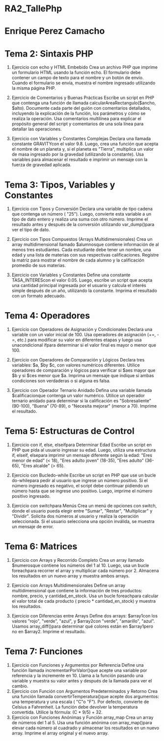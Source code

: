 # RA2_TallePhp
# Enrique Perez Camacho

# Tema 2: Sintaxis PHP
1. Ejercicio con echo y HTML Embebido
Crea un archivo PHP que imprime un formulario HTML usando la función echo. El
formulario debe contener un campo de texto para el nombre y un botón de envío.
Cuando el formulario se envía, muestra el nombre ingresado utilizando la misma
página PHP.

2. Ejercicio de Comentarios y Buenas Prácticas
Escribe un script en PHP que contenga una función de llamada
calcularAreaRectangulo($ancho, $alto). Documente cada parte del guión
con comentarios detallados, incluyendo la explicación de la función, los parámetros y
cómo se realiza la operación. Usa comentarios multilínea para explicar el propósito
general del script y comentarios de una sola línea para detallar las operaciones.

4. Ejercicio con Variables y Constantes Complejas
Declara una llamada constante GRAVITYcon el valor 9.8. Luego, crea una función
que acepta el nombre de un planeta y, si el planeta es "Tierra", multiplica un valor de
masa ingresado por la gravedad (utilizando la constante). Usa variables para
almacenar el resultado e imprimir un mensaje con la fuerza de gravedad aplicada.

# Tema 3: Tipos, Variables y Constantes
1. Ejercicio con Tipos y Conversión
Declara una variable de tipo cadena que contenga un número ( "25"). Luego,
convierte esta variable a un tipo de dato entero y realiza una suma con otro número.
Imprime el resultado antes y después de la conversión utilizando var_dump()para
ver el tipo de dato.

2. Ejercicio con Tipos Compuestos (Arrays Multidimensionales)
Crea un array multidimensional llamado $alumnosque contiene información de al
menos tres estudiantes. Cada estudiante debe tener un nombre, una edad y una
lista de materias con sus respectivas calificaciones. Registre la matriz para mostrar
el nombre de cada alumno y la calificación promedio de sus materias.

3. Ejercicio con Variables y Constantes
Define una constante TASA_INTEREScon el valor 0.05. Luego, escribe un script
que acepta una cantidad principal ingresada por el usuario y calcula el interés simple
después de un año, utilizando la constante. Imprima el resultado con un formato
adecuado.

# Tema 4: Operadores
1. Ejercicio con Operadores de Asignación y Condicionales
Declara una variable con un valor inicial de 100. Usa operadores de asignación (+=, -=, etc.) para modificar su valor en diferentes etapas y luego usa unacondicional ifpara determinar si el valor final es mayor o menor que 100.

2. Ejercicio con Operadores de Comparación y Lógicos
Declara tres variables: $a, $by $c, con valores numéricos diferentes. Utilice
operadores de comparación y lógicos para verificar si $aes mayor que $b y si $ces
menor que $a. Imprima un mensaje que indique si ambas condiciones son
verdaderas o si alguna es falsa.

3. Ejercicio con Operador Ternario Anidado
Defina una variable llamada $calificacionque contenga un valor numérico.
Utilice un operador ternario anidado para determinar si la calificación es
"Sobresaliente" (90-100), "Buena" (70-89), o "Necesita mejorar" (menor a 70).
Imprime el resultado.

# Tema 5: Estructuras de Control
1. Ejercicio con if, else, elseifpara Determinar Edad
Escribe un script en PHP que pida al usuario ingresar su edad. Luego, utiliza una
estructura if, elseif, elsepara imprimir un mensaje diferente según la edad:
"Eres menor de edad" (< 18), "Eres adulto joven" (18-35), "Eres adulto" (36-65),
"Eres alcalde" (> 65).

2. Ejercicio con Bucledo-while
Escribe un script en PHP que use un bucle do-whilepara pedir al usuario que
ingrese un número positivo. Si el número ingresado es negativo, el script debe
continuar pidiendo un número hasta que se ingrese uno positivo. Luego, imprime el
número positivo ingresado.

3. Ejercicio con switchpara Menús
Crea un menú de opciones con switch, donde el usuario pueda elegir entre
"Sumar", "Restar", "Multiplicar" y "Dividir". Solicita dos números al usuario y realiza la
operación seleccionada. Si el usuario selecciona una opción inválida, se muestra un
mensaje de error.

# Tema 6: Matrices
1. Ejercicio con Arrays y Recorrido Completo
Crea un array llamado $numerosque contiene los números del 1 al 10. Luego, usa
un bucle foreachpara recorrer el array y multiplicar cada número por 2. Almacena
los resultados en un nuevo array y muestra ambos arrays.

2. Ejercicio con Arrays Multidimensionales
Define un array multidimensional que contiene la información de tres productos:
nombre, precio, y cantidad_en_stock. Usa un bucle foreachpara calcular el
valor total de cada producto ( precio * cantidad_en_stock) y muestra los
resultados.

3. Ejercicio con Diferencias entre Arrays
Define dos arrays: $array1con los valores "rojo", "verde", "azul", y
$array2con "verde", "amarillo", "azul". Usamos array_diff()para
determinar qué colores están en $array1pero no en $array2. Imprime el
resultado.

# Tema 7: Funciones
1. Ejercicio con Funciones y Argumentos por Referencia
Define una función llamada incrementarPorValor()que acepte una variable por
referencia y la incremente en 10. Llama a la función pasando una variable y muestra
su valor antes y después de la llamada para ver el cambio.
2. Ejercicio con Función con Argumentos Predeterminados y Retorno
Crea una función llamada convertirTemperatura()que acepte dos
argumentos: una temperatura y una escala ( "C"o "F"). Por defecto, convierte de
Celsius a Fahrenheit. La función debe devolver la temperatura convertida. Utilice la
fórmula: (C * 9/5) + 32.
3. Ejercicio con Funciones Anónimas y Función array_map
Crea un array de números del 1 al 5. Usa una función anónima con
array_map()para elevar cada número al cuadrado y almacenar los resultados en
un nuevo array. Imprime el array original y el nuevo array.
